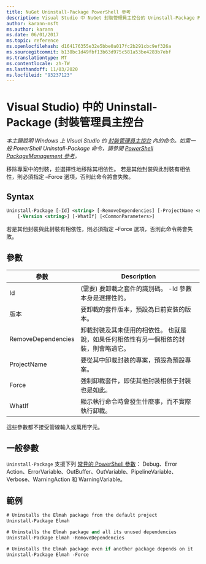 ```yaml
---
title: NuGet Uninstall-Package PowerShell 參考
description: Visual Studio 中 NuGet 封裝管理員主控台的 Uninstall-Package PowerShell 命令參考。
author: karann-msft
ms.author: karann
ms.date: 06/01/2017
ms.topic: reference
ms.openlocfilehash: d164176355e32e5bbe0a017fc2b291cbc9ef326a
ms.sourcegitcommit: b138bc1d49fbf13b63d975c581a53be4283b7ebf
ms.translationtype: MT
ms.contentlocale: zh-TW
ms.lasthandoff: 11/03/2020
ms.locfileid: "93237123"
---
```

# <a name="uninstall-package-package-manager-console-in-visual-studio"></a>Visual Studio) 中的 Uninstall-Package (封裝管理員主控台

*本主題說明 Windows 上 Visual Studio 的 [封裝管理員主控台](../../consume-packages/install-use-packages-powershell.md) 內的命令。如需一般 PowerShell Uninstall-Package 命令，請參閱 [PowerShell PackageManagement 參考](/powershell/module/packagemanagement/?view=powershell-6)。*

移除專案中的封裝，並選擇性地移除其相依性。 若是其他封裝與此封裝有相依性，則必須指定 –Force 選項，否則此命令將會失敗。

## <a name="syntax"></a>Syntax

```ps
Uninstall-Package [-Id] <string> [-RemoveDependencies] [-ProjectName <string>] [-Force]
    [-Version <string>] [-WhatIf] [<CommonParameters>]
```

若是其他封裝與此封裝有相依性，則必須指定 –Force 選項，否則此命令將會失敗。

## <a name="parameters"></a>參數

| 參數 | Description |
| --- | --- |
| Id |  (需要) 要卸載之套件的識別碼。 -Id 參數本身是選擇性的。 |
| 版本 | 要卸載的套件版本，預設為目前安裝的版本。 |
| RemoveDependencies | 卸載封裝及其未使用的相依性。 也就是說，如果任何相依性有另一個相依的封裝，則會略過它。 |
| ProjectName | 要從其中卸載封裝的專案，預設為預設專案。 |
| Force | 強制卸載套件，即使其他封裝相依于封裝也是如此。 |
| WhatIf | 顯示執行命令時會發生什麼事，而不實際執行卸載。 |

這些參數都不接受管線輸入或萬用字元。

## <a name="common-parameters"></a>一般參數

`Uninstall-Package` 支援下列 [常見的 PowerShell 參數](/powershell/module/microsoft.powershell.core/about/about_commonparameters)： Debug、Error Action、ErrorVariable、OutBuffer、OutVariable、PipelineVariable、Verbose、WarningAction 和 WarningVariable。

## <a name="examples"></a>範例

```ps
# Uninstalls the Elmah package from the default project
Uninstall-Package Elmah

# Uninstalls the Elmah package and all its unused dependencies
Uninstall-Package Elmah -RemoveDependencies 

# Uninstalls the Elmah package even if another package depends on it
Uninstall-Package Elmah -Force
```